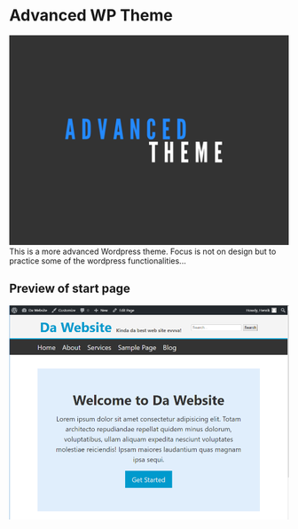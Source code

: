 # Advanced WP Theme
![Theme thumbnail](screenshot.PNG)
This is a more advanced Wordpress theme. Focus is not on design but to practice some of the wordpress functionalities...

## Preview of start page
![Theme thumbnail](preview.PNG)


